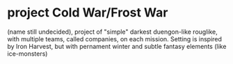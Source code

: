 # project Cold War/Frost War
(name still undecided),
project of "simple" darkest duengon-like rouglike, with multiple teams, called companies, on each mission. Setting is inspired by Iron Harvest, but with pernament winter and subtle fantasy elements (like ice-monsters)